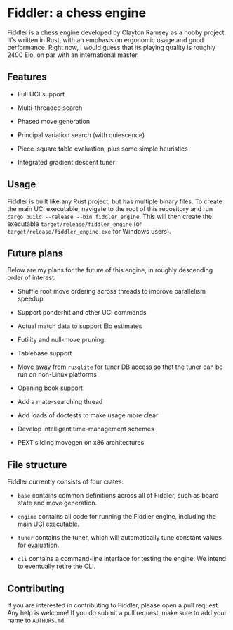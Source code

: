 # Fiddler: a chess engine

Fiddler is a chess engine developed by Clayton Ramsey as a hobby project. It's
written in Rust, with an emphasis on ergonomic usage and good performance. Right
now, I would guess that its playing quality is roughly 2400 Elo, on par with an
international master.

## Features

* Full UCI support

* Multi-threaded search

* Phased move generation

* Principal variation search (with quiescence)

* Piece-square table evaluation, plus some simple heuristics

* Integrated gradient descent tuner

## Usage

Fiddler is built like any Rust project, but has multiple binary files. To create
the main UCI executable, navigate to the root of this repository and run
`cargo build --release --bin fiddler_engine`. This will then create the
executable `target/release/fiddler_engine` (or
`target/release/fiddler_engine.exe` for Windows users).

## Future plans

Below are my plans for the future of this engine, in roughly descending order of
interest:

* Shuffle root move ordering across threads to improve parallelism speedup

* Support ponderhit and other UCI commands

* Actual match data to support Elo estimates

* Futility and null-move pruning

* Tablebase support

* Move away from `rusqlite` for tuner DB access so that the tuner can be run on
non-Linux platforms

* Opening book support

* Add a mate-searching thread

* Add loads of doctests to make usage more clear

* Develop intelligent time-management schemes

* PEXT sliding movegen on x86 architectures

## File structure

Fiddler currently consists of four crates:

* `base` contains common definitions across all of Fiddler, such as board state
and move generation.

* `engine` contains all code for running the Fiddler engine, including the main
UCI executable.

* `tuner` contains the tuner, which will automatically tune constant values for
evaluation.

* `cli` contains a command-line interface for testing the engine. We intend to
eventually retire the CLI.

## Contributing

If you are interested in contributing to Fiddler, please open a pull request.
Any help is welcome! If you do submit a pull request, make sure to add your name
to `AUTHORS.md`.
